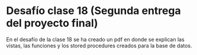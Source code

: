 # Desafío clase 18 (Segunda entrega del proyecto final)

En el desafío de la clase 18 se ha creado un pdf en donde se explican las vistas, las funciones y los stored procedures creados para la base de datos.